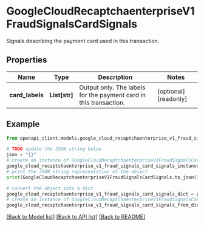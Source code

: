 # GoogleCloudRecaptchaenterpriseV1FraudSignalsCardSignals

Signals describing the payment card used in this transaction.

## Properties

Name | Type | Description | Notes
------------ | ------------- | ------------- | -------------
**card_labels** | **List[str]** | Output only. The labels for the payment card in this transaction. | [optional] [readonly] 

## Example

```python
from openapi_client.models.google_cloud_recaptchaenterprise_v1_fraud_signals_card_signals import GoogleCloudRecaptchaenterpriseV1FraudSignalsCardSignals

# TODO update the JSON string below
json = "{}"
# create an instance of GoogleCloudRecaptchaenterpriseV1FraudSignalsCardSignals from a JSON string
google_cloud_recaptchaenterprise_v1_fraud_signals_card_signals_instance = GoogleCloudRecaptchaenterpriseV1FraudSignalsCardSignals.from_json(json)
# print the JSON string representation of the object
print(GoogleCloudRecaptchaenterpriseV1FraudSignalsCardSignals.to_json())

# convert the object into a dict
google_cloud_recaptchaenterprise_v1_fraud_signals_card_signals_dict = google_cloud_recaptchaenterprise_v1_fraud_signals_card_signals_instance.to_dict()
# create an instance of GoogleCloudRecaptchaenterpriseV1FraudSignalsCardSignals from a dict
google_cloud_recaptchaenterprise_v1_fraud_signals_card_signals_from_dict = GoogleCloudRecaptchaenterpriseV1FraudSignalsCardSignals.from_dict(google_cloud_recaptchaenterprise_v1_fraud_signals_card_signals_dict)
```
[[Back to Model list]](../README.md#documentation-for-models) [[Back to API list]](../README.md#documentation-for-api-endpoints) [[Back to README]](../README.md)


